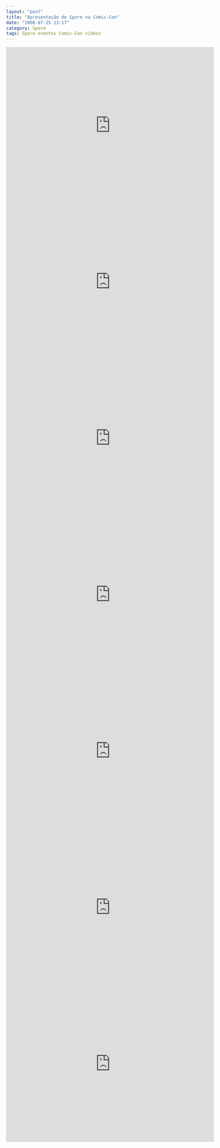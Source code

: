 ```yaml
---
layout: "post"
title: "Apresentação de Spore na Comic-Con"
date: "2008-07-25 23:17"
category: Spore
tags: Spore eventos Comic-Con vídeos
---
```


<iframe width="565" height="424" src="https://www.youtube-nocookie.com/embed/e6Zr34rCj_w" frameborder="0" allow="accelerometer; autoplay; encrypted-media; gyroscope; picture-in-picture" allowfullscreen></iframe>

<iframe width="565" height="424" src="https://www.youtube-nocookie.com/embed/ErI847g7lwU" frameborder="0" allow="accelerometer; autoplay; encrypted-media; gyroscope; picture-in-picture" allowfullscreen></iframe>

<iframe width="565" height="424" src="https://www.youtube-nocookie.com/embed/Gg0vd1OXIS0" frameborder="0" allow="accelerometer; autoplay; encrypted-media; gyroscope; picture-in-picture" allowfullscreen></iframe>

<iframe width="565" height="424" src="https://www.youtube-nocookie.com/embed/5zb4UjWU7wA" frameborder="0" allow="accelerometer; autoplay; encrypted-media; gyroscope; picture-in-picture" allowfullscreen></iframe>

<iframe width="565" height="424" src="https://www.youtube-nocookie.com/embed/KZTnydLveHs" frameborder="0" allow="accelerometer; autoplay; encrypted-media; gyroscope; picture-in-picture" allowfullscreen></iframe>

<iframe width="565" height="424" src="https://www.youtube-nocookie.com/embed/L4u8i9tc2f8" frameborder="0" allow="accelerometer; autoplay; encrypted-media; gyroscope; picture-in-picture" allowfullscreen></iframe>

<iframe width="565" height="424" src="https://www.youtube-nocookie.com/embed/WKbidHA4P8c" frameborder="0" allow="accelerometer; autoplay; encrypted-media; gyroscope; picture-in-picture" allowfullscreen></iframe>
